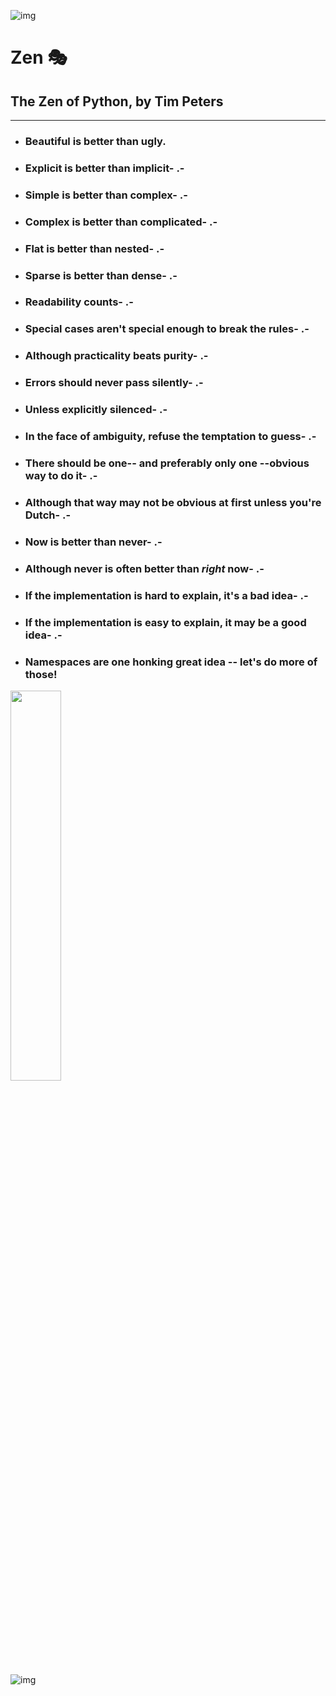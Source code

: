 ![img](https://s3.amazonaws.com/intranet-projects-files/holbertonschool-higher-level_programming+/231/Flyingcircus_2.jpg)

# Zen 🎭

## The Zen of Python, by Tim Peters

---

- ### Beautiful is better than ugly.
- ### Explicit is better than implicit- .-
- ### Simple is better than complex- .-
- ### Complex is better than complicated- .-
- ### Flat is better than nested- .-
- ### Sparse is better than dense- .-
- ### Readability counts- .-
- ### Special cases aren't special enough to break the rules- .-
- ### Although practicality beats purity- .-
- ### Errors should never pass silently- .-
- ### Unless explicitly silenced- .-
- ### In the face of ambiguity, refuse the temptation to guess- .-
- ### There should be one-- and preferably only one --obvious way to do it- .-
- ### Although that way may not be obvious at first unless you're Dutch- .-
- ### Now is better than never- .-
- ### Although never is often better than _right_ now- .-
- ### If the implementation is hard to explain, it's a bad idea- .-
- ### If the implementation is easy to explain, it may be a good idea- .-
- ### Namespaces are one honking great idea -- let's do more of those!

<p aling="center">
<img src="./zen.png" width=40% height=auto>
</p>

![img](https://s3.amazonaws.com/intranet-projects-files/holbertonschool-higher-level_programming+/231/48a9fdbd67c84a328a9df9ec8d93b9ac2458ac37721d7d53e51a27fb2bdc5263.jpg)
